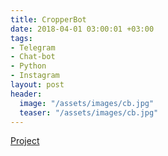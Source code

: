 ```yaml
---
title: CropperBot
date: 2018-04-01 03:00:01 +03:00
tags:
- Telegram
- Chat-bot
- Python
- Instagram
layout: post
header:
  image: "/assets/images/cb.jpg"
  teaser: "/assets/images/cb.jpg"
---
```


[Project](https://github.com/akarazeevprojects/CropperBot)
